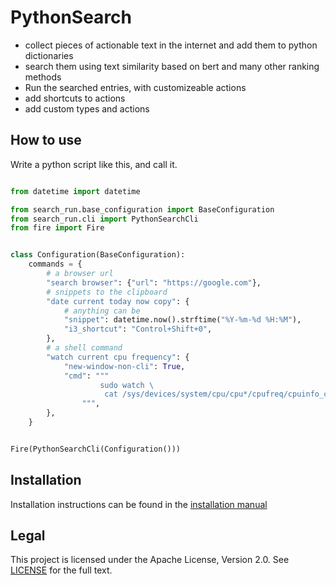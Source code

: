 # PythonSearch

- collect pieces of actionable text in the internet and add them to python dictionaries
- search them using text similarity based on bert and many other ranking methods
- Run the searched entries, with customizeable actions
- add shortcuts to actions
- add custom types and actions


## How to use

Write a python script like this, and call it.

```py

from datetime import datetime

from search_run.base_configuration import BaseConfiguration
from search_run.cli import PythonSearchCli
from fire import Fire


class Configuration(BaseConfiguration):
    commands = {
        # a browser url
        "search browser": {"url": "https://google.com"},
        # snippets to the clipboard
        "date current today now copy": {
            # anything can be
            "snippet": datetime.now().strftime("%Y-%m-%d %H:%M"),
            "i3_shortcut": "Control+Shift+0",
        },
        # a shell command
        "watch current cpu frequency": {
            "new-window-non-cli": True,
            "cmd": """
                    sudo watch \
                     cat /sys/devices/system/cpu/cpu*/cpufreq/cpuinfo_cur_freq
                """,
        },
    }


Fire(PythonSearchCli(Configuration()))

```

## Installation

Installation instructions can be found in the [installation manual](docs/installation.md)


## Legal

This project is licensed under the Apache License, Version 2.0. See [LICENSE](LICENSE.txt) for the full text.
